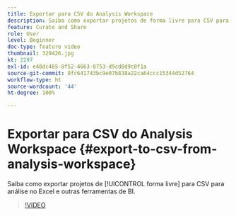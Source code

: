 ```yaml
---
title: Exportar para CSV do Analysis Workspace
description: Saiba como exportar projetos de forma livre para CSV para análise no Excel e outras ferramentas de BI.
feature: Curate and Share
role: User
level: Beginner
doc-type: feature video
thumbnail: 329426.jpg
kt: 2297
exl-id: e48dc465-8f52-4663-8753-d9cd8d9c0f1a
source-git-commit: 8fc641743bc9e07b838a22ca64ccc15344d52764
workflow-type: ht
source-wordcount: '44'
ht-degree: 100%

---
```


# Exportar para CSV do Analysis Workspace {#export-to-csv-from-analysis-workspace}

Saiba como exportar projetos de [!UICONTROL forma livre] para CSV para análise no Excel e outras ferramentas de BI.

>[!VIDEO](https://video.tv.adobe.com/v/24712/?quality=12&learn=on)

